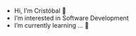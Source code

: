 - Hi, I’m Cristóbal 👋
- I’m interested in Software Development
- I’m currently learning ... 🌱 

<!---
cml096/cml096 is a ✨ special ✨ repository because its `README.md` (this file) appears on your GitHub profile.
You can click the Preview link to take a look at your changes.
--->
